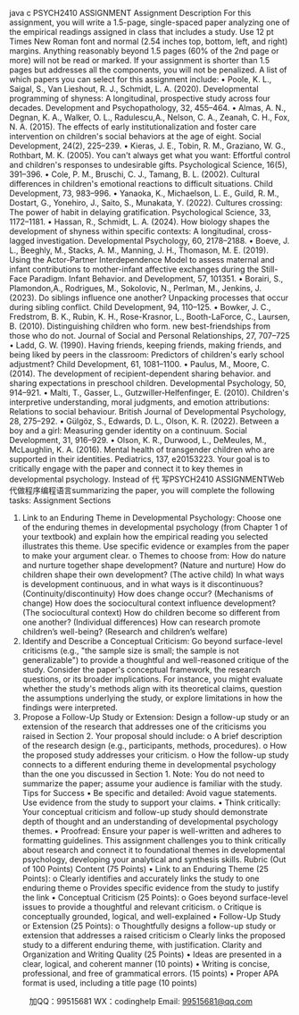 java c
PSYCH2410 ASSIGNMENT 
Assignment Description 
For this assignment, you will write a   1.5-page, single-spaced paper   analyzing one   of   the empirical readings assigned in class that includes a   study. Use   12 pt Times New   Roman   font   and   normal (2.54 inches top, bottom, left, and right) margins. Anything reasonably beyond   1.5 pages   (60% of   the 2nd   page or more) will not be read or marked. If   your assignment is   shorter than   1.5 pages but addresses all the components, you will not be penalized. 
A list of   which papers you can select for this   assignment   include:
•         Poole, K. L.,   Saigal,   S., Van Lieshout, R.   J.,    Schmidt, L. A. (2020).   Developmental
programming   of   shyness: A   longitudinal, prospective   study   across   four decades. Development and Psychopathology, 32, 455–464.
•         Almas,   A. N., Degnan, K.   A., Walker, O. L., Radulescu,A., Nelson, C.   A., Zeanah, C. H.,  Fox, N.   A. (2015). The effects of   early institutionalization and   foster care   intervention      on children's social behaviors at the age of   eight. Social Development, 24(2),   225–239.
•         Kieras, J. E., Tobin, R. M., Graziano, W. G.,    Rothbart,   M.   K.   (2005). You   can't   always   get what you want: Effortful control and children's responses to undesirable gifts. Psychological Science, 16(5), 391–396.
•         Cole, P. M., Bruschi, C. J.,  Tamang, B. L.   (2002).   Cultural   differences   in   children's   emotional reactions to difficult   situations. Child Development, 73, 983–996.
•         Yanaoka, K., Michaelson, L. E., Guild, R. M., Dostart, G., Yonehiro, J.,   Saito,   S.,      Munakata, Y. (2022). Cultures crossing: The power of   habit in delaying gratification. Psychological Science, 33,   1172–1181.
•         Hassan, R.,    Schmidt, L.   A. (2024). How biology shapes the development   of   shyness   within specific contexts:   A longitudinal, cross-lagged investigation. Developmental Psychology, 60, 2178–2188.
•         Boeve, J. L., Beeghly, M.,   Stacks,   A. M., Manning, J. H.,  Thomason, M.   E.   (2019).
Using the   Actor-Partner Interdependence Model to assess maternal and infant contributions to mother-infant affective exchanges during the   Still-Face Paradigm. Infant Behavior. and Development, 57,   101351. 
•         Borairi,   S., Plamondon,A., Rodrigues, M., Sokolovic, N., Perlman, M.,  Jenkins, J.
(2023). Do siblings influence one another? Unpacking processes that occur   during   sibling   conflict. Child Development, 94,   110–125.
•         Bowker, J. C., Fredstrom, B. K., Rubin, K. H., Rose-Krasnor, L., Booth-LaForce,   C.,      Laursen, B. (2010). Distinguishing children who form. new best-friendships from those      who do not. Journal of Social and Personal Relationships, 27, 707–725
•         Ladd, G. W. (1990). Having friends, keeping friends, making friends,   and being   liked by   peers in the classroom: Predictors of   children's early school   adjustment? Child Development, 61,   1081–1100.
•         Paulus, M.,  Moore, C. (2014). The development of   recipient-dependent   sharing
behavior. and sharing expectations in preschool children. Developmental Psychology, 50, 914–921.
•         Malti, T., Gasser, L.,  Gutzwiller‐Helfenfinger, E. (2010).   Children's   interpretive   understanding, moral   judgments, and   emotion   attributions: Relations   to   social behaviour. British Journal of Developmental Psychology, 28, 275–292.
•         Gülgöz,   S., Edwards, D. L.,  Olson, K. R. (2022).   Between   a boy   and   a   girl:   Measuring   gender identity on a continuum. Social Development, 31, 916–929.
•         Olson, K. R., Durwood, L., DeMeules, M.,  McLaughlin, K.   A. (2016).   Mental health of   transgender children who are supported in their identities. Pediatrics, 137, e20153223.
Your goal is to critically engage with the paper and connect   it to   key   themes   in   developmental   psychology. Instead   of   代 写PSYCH2410 ASSIGNMENTWeb
代做程序编程语言summarizing   the   paper, you   will   complete   the   following   tasks:
Assignment Sections 
1. Link to an Enduring Theme in Developmental Psychology: 
Choose one of   the enduring themes in developmental psychology (from   Chapter   1   of your textbook) and explain how the empirical reading you selected illustrates this   theme.   Use specific evidence or examples from the paper to make your   argument   clear.
o    Themes to choose   from:
How do nature and nurture together shape development? (Nature   and   nurture)
How do children shape their own development?   (The   active   child)
In what ways is development continuous,   and in what ways   is   it   discontinuous? (Continuity/discontinuity)
How does change occur? (Mechanisms   of   change)
How does the sociocultural context influence development?   (The   sociocultural context)
How do children become so different from   one   another?   (Individual   differences)
How can research promote children’s well-being? (Research and   children’s welfare)
2. Identify and Describe a Conceptual Criticism: 
Go beyond surface-level criticisms (e.g.,   "the sample size   is   small;   the   sample   is   not generalizable") to provide a thoughtful and well-reasoned critique of   the study.   Consider    the paper's conceptual framework, the research questions, or its broader implications. For instance, you might evaluate whether the study's methods align with its theoretical claims, question the assumptions underlying the study, or explore   limitations   in how the   findings were interpreted. 
3. Propose a Follow-Up Study or Extension: 
Design a follow-up study or an extension   of   the research   that   addresses   one   of   the criticisms you raised in   Section 2. Your   proposal should include:
o      A   brief   description   of   the   research   design   (e.g., participants, methods,   procedures).
o    How the proposed study addresses   your criticism.
o    How the follow-up study connects to a   different   enduring theme   in   developmental   psychology than the one you discussed in   Section   1.
Note: You do not need to summarize the paper; assume your audience is   familiar   with   the   study.
Tips for Success 
•          Be   specific   and   detailed: Avoid vague   statements. Use   evidence   from   the   study   to   support   your claims.
•          Think   critically: Your   conceptual   criticism   and   follow-up   study   should   demonstrate   depth   of   thought   and   an   understanding   of   developmental   psychology   themes.
•          Proofread: Ensure   your   paper   is   well-written   and   adheres   to   formatting   guidelines.
This assignment challenges you to think critically about research and   connect   it to   foundational   themes in developmental psychology, developing your analytical and synthesis   skills.
Rubric (Out of 100 Points)
Content (75 Points) 
• Link to an Enduring Theme (25 Points): 
o    Clearly identifies and accurately links the   study to   one   enduring theme
o    Provides specific evidence from the study   to   justify   the   link
• Conceptual Criticism (25 Points): 
o    Goes beyond surface-level issues to provide a thoughtful and relevant   criticism.
o    Critique is conceptually grounded, logical, and   well-explained
• Follow-Up Study or Extension (25 Points): 
o    Thoughtfully designs a follow-up study   or extension   that   addresses   a   raised   criticism
o    Clearly links the proposed study to a different enduring theme, with   justification.
Clarity and Organization and Writing Quality (25 Points) 
•          Ideas   are presented   in   a   clear,   logical,   and   coherent manner   (10   points)
•          Writing   is   concise, professional,   and   free   of   grammatical   errors.   (15 points)
•            Proper APA format is used, including a title page (10 points)



         
加QQ：99515681  WX：codinghelp  Email: 99515681@qq.com
